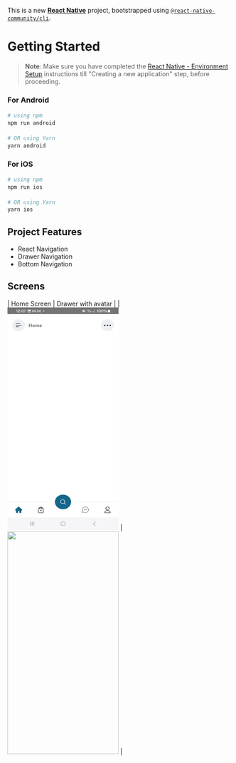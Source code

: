 This is a new [**React Native**](https://reactnative.dev) project, bootstrapped using [`@react-native-community/cli`](https://github.com/react-native-community/cli).

# Getting Started

> **Note**: Make sure you have completed the [React Native - Environment Setup](https://reactnative.dev/docs/environment-setup) instructions till "Creating a new application" step, before proceeding.

### For Android

```bash
# using npm
npm run android

# OR using Yarn
yarn android
```

### For iOS

```bash
# using npm
npm run ios

# OR using Yarn
yarn ios
```

## Project Features

- React Navigation
- Drawer Navigation
- Bottom Navigation

## Screens

| Home Screen | Drawer with avatar |
| <img src="src/screenshots/Screenshot_20240327_120712_BottomDrawerSheet.jpg" width="250" height="500"/> | <img src="src/Screenshot_20240327_120700_BottomDrawerSheet.jpg" width="250" height="500"/> |
